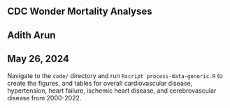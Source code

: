 ## CDC Wonder Mortality Analyses
## Adith Arun
## May 26, 2024

Navigate to the `code/` directory and run `Rscript process-data-generic.R` to create the figures, and tables for overall cardiovascular disease, hypertension, heart failure, ischemic heart disease, and cerebrovascular disease from 2000-2022. 
